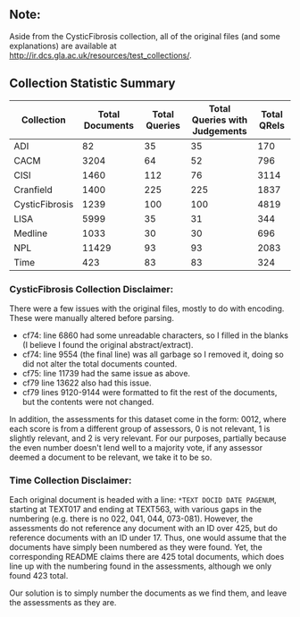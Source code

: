 ## Note:
Aside from the CysticFibrosis collection, all of the original files (and some explanations) are available at http://ir.dcs.gla.ac.uk/resources/test_collections/.

## Collection Statistic Summary
| Collection     | Total Documents | Total Queries | Total Queries with <br>Judgements| Total QRels |
|----------------|-----------------|---------------|-------------------------------------------|-------------|
| ADI            | 82              | 35            | 35                                        | 170         |
| CACM           | 3204            | 64            | 52                                        | 796         |
| CISI           | 1460            | 112           | 76                                        | 3114        |
| Cranfield      | 1400            | 225           | 225                                       | 1837        |
| CysticFibrosis | 1239            | 100           | 100                                       | 4819        |
| LISA           | 5999            | 35            | 31                                        | 344         |
| Medline        | 1033            | 30            | 30                                        | 696         |
| NPL            | 11429           | 93            | 93                                        | 2083        |
| Time           | 423             | 83            | 83                                        | 324         |
### CysticFibrosis Collection Disclaimer:
There were a few issues with the original files, mostly to do with encoding. These were manually altered before parsing.
- cf74: line 6860 had some unreadable characters, so I filled in the blanks (I believe I found the original abstract/extract).
- cf74: line 9554 (the final line) was all garbage so I removed it, doing so did not alter the total documents counted.
- cf75: line 11739 had the same issue as above.
- cf79 line 13622 also had this issue.
- cf79 lines 9120-9144 were formatted to fit the rest of the documents, but the contents were not changed.

In addition, the assessments for this dataset come in the form: 0012, where each score is from a different group of assessors, 0 is not relevant, 1 is slightly relevant, and 2 is very relevant. For our purposes, partially because the even number doesn't lend well to a majority vote, if any assessor deemed a document to be relevant, we take it to be so.

### Time Collection Disclaimer:
Each original document is headed with a line: `*TEXT DOCID DATE PAGENUM`, starting at TEXT017 and ending at TEXT563, with various gaps in the numbering (e.g. there is no 022, 041, 044, 073-081). However, the assessments do not reference any document with an ID over 425, but do reference documents with an ID under 17. Thus, one would assume that the documents have simply been numbered as they were found. Yet, the corresponding README claims there are 425 total documents, which does line up with the numbering found in the assessments, although we only found 423 total.

Our solution is to simply number the documents as we find them, and leave the assessments as they are.
